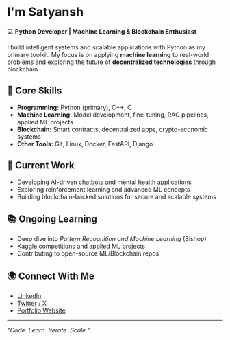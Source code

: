 # I'm Satyansh  

💻 **Python Developer | Machine Learning & Blockchain Enthusiast**  

I build intelligent systems and scalable applications with Python as my primary toolkit. My focus is on applying **machine learning** to real-world problems and exploring the future of **decentralized technologies** through blockchain.  

## 🔧 Core Skills
- **Programming:** Python (primary), C++, C  
- **Machine Learning:** Model development, fine-tuning, RAG pipelines, applied ML projects  
- **Blockchain:** Smart contracts, decentralized apps, crypto-economic systems  
- **Other Tools:** Git, Linux, Docker, FastAPI, Django  

## 🚀 Current Work
- Developing AI-driven chatbots and mental health applications  
- Exploring reinforcement learning and advanced ML concepts  
- Building blockchain-backed solutions for secure and scalable systems  

## 📚 Ongoing Learning
- Deep dive into *Pattern Recognition and Machine Learning* (Bishop)  
- Kaggle competitions and applied ML projects  
- Contributing to open-source ML/Blockchain repos  

## 🌍 Connect With Me
- [LinkedIn](https://www.linkedin.com/in/satyansh-gaur-2b1b05370/)  
- [Twitter / X](https://x.com/GaurSatyansh?t=_TML8tmAZnNuSIKNWACI8w&s=09)  
- [Portfolio Website](https://satyansh-gaur-new-portfolio.vercel.app)  

---
*"Code. Learn. Iterate. Scale."*


